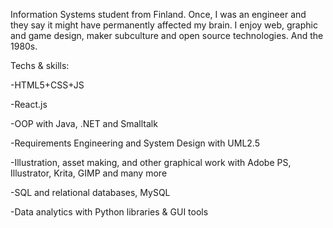 Information Systems student from Finland. Once, I was an engineer and they say it might have permanently affected my brain.
I enjoy web, graphic and game design, maker subculture and open source technologies. And the 1980s.

Techs & skills:

-HTML5+CSS+JS

-React.js

-OOP with Java, .NET and Smalltalk

-Requirements Engineering and System Design with UML2.5

-Illustration, asset making, and other graphical work with Adobe PS, Illustrator, Krita, GIMP and many more

-SQL and relational databases, MySQL

-Data analytics with Python libraries & GUI tools
